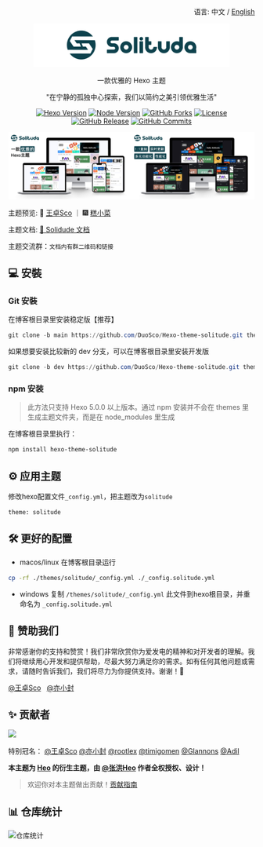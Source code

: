 <div align="right">
  语言:
  中文 / 
  <a title="English" href="/README_EN.md">English</a>
</div>

<p align="center"><img width="400" src="./source/img/logo-horizontal_version.png"></p>

<p align="center">一款优雅的 Hexo 主题</p>
<p align="center">"在宁静的孤独中心探索，我们以简约之美引领优雅生活"</p>

<p align="center">
  <a title="Hexo Version" target="_blank" href="https://hexo.io/zh-cn/"><img alt="Hexo Version" src="https://img.shields.io/badge/Hexo-%3E%3D%205.3.0-orange?style=flat"></a>
  <a title="Node Version" target="_blank" href="https://nodejs.org/zh-cn/"><img alt="Node Version" src="https://img.shields.io/badge/Node-%3E%3D%2010.13.0-yellowgreen?style=flat"></a>
  <a title="npm Downloads" target="_blank" href="https://www.npmjs.com/package/hexo-theme-solitude"><img alt="GitHub Forks" src="https://img.shields.io/npm/dt/hexo-theme-solitude?color=red&label=npm"></a>
  <a title="License" target="_blank" href="https://github.com/DuoSco/Hexo-theme-solitude/blob/main/LICENSE"><img alt="License" src="https://img.shields.io/github/license/DuoSco/Hexo-Theme-solitude.svg?style=flat"></a>
  <a title="GitHub Release" target="_blank" href="https://github.com/DuoSco/Hexo-theme-solitude/releases"><img alt="GitHub Release" src="https://img.shields.io/github/v/release/DuoSco/Hexo-theme-solitude?style=flat"></a>
  <a title="GitHub Commits" target="_blank" href="https://github.com/DuoSco/Hexo-Theme-solitude/commits/master"><img alt="GitHub Commits" src="https://img.shields.io/github/commit-activity/m/DuoSco/Hexo-Theme-solitude.svg?style=flat&color=brightgreen&label=commits"></a>
</p>

![](/source/img/solitude-show.jpg)

主题预览: 👋 [王卓Sco](https://blog.wzsco.top/) ｜ 🎆 [糕小菜](https://blog.kaixed.com/)

主题文档:  [📖 Solidude 文档](https://docs.wzsco.top/)

主题交流群：`文档内有群二维码和链接`

## 💻 安裝

### Git 安裝

在博客根目录里安装稳定版【推荐】

```powershell
git clone -b main https://github.com/DuoSco/Hexo-theme-solitude.git themes/solitude
```

如果想要安装比较新的 dev 分支，可以在博客根目录里安装开发版

```powershell
git clone -b dev https://github.com/DuoSco/Hexo-theme-solitude.git themes/solitude
```

### npm 安装

> 此方法只支持 Hexo 5.0.0 以上版本。通过 npm 安装并不会在 themes 里生成主题文件夹，而是在 node_modules 里生成

在博客根目录里执行：

```powershell
npm install hexo-theme-solitude
```

## ⚙ 应用主题

修改hexo配置文件`_config.yml`，把主题改为`solitude`

```
theme: solitude
```

## 🛠️ 更好的配置

- macos/linux 在博客根目录运行

```bash
cp -rf ./themes/solitude/_config.yml ./_config.solitude.yml
```

- windows 复制 `/themes/solitude/_config.yml` 此文件到hexo根目录，并重命名为 `_config.solitude.yml`

## 🎁 赞助我们

非常感谢你的支持和赞赏！我们非常欣赏你为爱发电的精神和对开发者的理解。我们将继续用心开发和提供帮助，尽最大努力满足你的需求。如有任何其他问题或需求，请随时告诉我们，我们将尽力为你提供支持。谢谢！🙏

[@王卓Sco](https://afdian.net/a/wleelw0u0) &nbsp;  [@亦小封](https://afdian.net/a/yife68)

## ✨ 贡献者

<a href="https://github.com/DuoSco/Hexo-theme-solitude/graphs/contributors">
  <img src="https://contrib.rocks/image?repo=DuoSco/Hexo-theme-solitude" />
</a>

特别冠名：
[@王卓Sco](https://github.com/wleelw)
[@亦小封](https://github.com/yife68)
[@rootlex](https://github.com/rootlexme)
[@timigomen](https://github.com/timigomen)
[@Glannons](https://github.com/Glannons)
[@Adil](https://github.com/adil-zhang)

**本主题为 [Heo](https://blog.zhheo.com/) 的衍生主题，由 [@张洪Heo](https://github.com/zhheo) 作者全权授权、设计！**

> 欢迎你对本主题做出贡献！[贡献指南](/CONTRIBUTING.md)

## 📊 仓库统计
![仓库统计](https://repobeats.axiom.co/api/embed/75ec216f1d0b289e1b6a92f585342f3eeeeb0fdd.svg "Repobeats analytics image")

